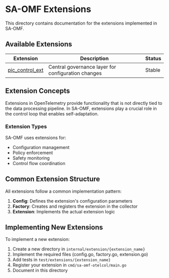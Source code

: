 # SA-OMF Extensions

This directory contains documentation for the extensions implemented in SA-OMF.

## Available Extensions

| Extension | Description | Status |
|-----------|-------------|--------|
| [pic_control_ext](./pic_control_ext.md) | Central governance layer for configuration changes | Stable |

## Extension Concepts

Extensions in OpenTelemetry provide functionality that is not directly tied to the data processing pipeline. In SA-OMF, extensions play a crucial role in the control loop that enables self-adaptation.

### Extension Types

SA-OMF uses extensions for:
- Configuration management
- Policy enforcement
- Safety monitoring
- Control flow coordination

## Common Extension Structure

All extensions follow a common implementation pattern:

1. **Config**: Defines the extension's configuration parameters
2. **Factory**: Creates and registers the extension in the collector
3. **Extension**: Implements the actual extension logic

## Implementing New Extensions

To implement a new extension:

1. Create a new directory in `internal/extension/{extension_name}`
2. Implement the required files (config.go, factory.go, extension.go)
3. Add tests in `test/extensions/{extension_name}`
4. Register your extension in `cmd/sa-omf-otelcol/main.go`
5. Document in this directory
